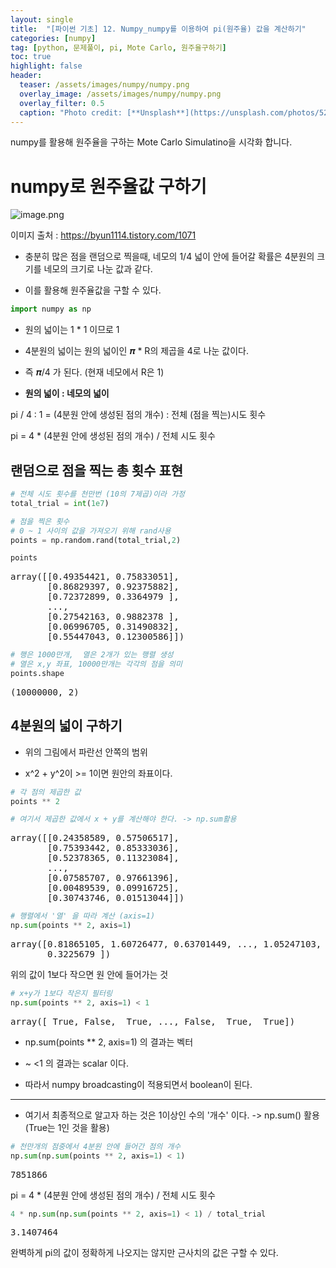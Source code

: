 ```yaml
---
layout: single
title:  "[파이썬 기초] 12. Numpy_numpy를 이용하여 pi(원주율) 값을 계산하기"
categories: [numpy]
tag: [python, 문제풀이, pi, Mote Carlo, 원주율구하기]
toc: true
highlight: false
header:
  teaser: /assets/images/numpy/numpy.png
  overlay_image: /assets/images/numpy/numpy.png
  overlay_filter: 0.5
  caption: "Photo credit: [**Unsplash**](https://unsplash.com/photos/52jRtc2S_VE)"
---
```


numpy를 활용해 원주율을 구하는 Mote Carlo Simulatino을 시각화 합니다.

<head>
  <style>
    table.dataframe {
      white-space: normal;
      width: 100%;
      height: 240px;
      display: block;
      overflow: auto;
      font-family: Arial, sans-serif;
      font-size: 0.9rem;
      line-height: 20px;
      text-align: center;
      border: 0px !important;
    }

    table.dataframe th {
      text-align: center;
      font-weight: bold;
      padding: 8px;
    }

    table.dataframe td {
      text-align: center;
      padding: 8px;
    }

    table.dataframe tr:hover {
      background: #b8d1f3; 
    }

    .output_prompt {
      overflow: auto;
      font-size: 0.9rem;
      line-height: 1.45;
      border-radius: 0.3rem;
      -webkit-overflow-scrolling: touch;
      padding: 0.8rem;
      margin-top: 0;
      margin-bottom: 15px;
      font: 1rem Consolas, "Liberation Mono", Menlo, Courier, monospace;
      color: $code-text-color;
      border: solid 1px $border-color;
      border-radius: 0.3rem;
      word-break: normal;
      white-space: pre;
    }

  .dataframe tbody tr th:only-of-type {
      vertical-align: middle;
  }

  .dataframe tbody tr th {
      vertical-align: top;
  }

  .dataframe thead th {
      text-align: center !important;
      padding: 8px;
  }

  .page__content p {
      margin: 0 0 0px !important;
  }

  .page__content p > strong {
    font-size: 0.8rem !important;
  }

  </style>
</head>


# numpy로 원주율값 구하기



![image.png](attachment:image.png)

이미지 출처 : https://byun1114.tistory.com/1071



- 충분히 많은 점을 랜덤으로 찍을때, 네모의 1/4 넓이 안에 들어갈 확률은 4분원의 크기를 네모의 크기로 나눈 값과 같다.

- 이를 활용해 원주율값을 구할 수 있다.



```python
import numpy as np
```

- 원의 넓이는 1 * 1 이므로 1

- 4분원의 넓이는 원의 넓이인 𝝅 * R의 제곱을 4로 나눈 값이다.

- 즉 𝝅/4 가 된다.  (현재 네모에서 R은 1)


- **원의 넓이 : 네모의 넓이**





pi / 4 : 1 = (4분원 안에 생성된 점의 개수) : 전체 (점을 찍는)시도 횟수


pi = 4 * (4분원 안에 생성된 점의 개수) / 전체 시도 횟수


## 랜덤으로 점을 찍는 총 횟수 표현



```python
# 전체 시도 횟수를 천만번 (10의 7제곱)이라 가정
total_trial = int(1e7)

# 점을 찍은 횟수
# 0 ~ 1 사이의 값을 가져오기 위해 rand사용
points = np.random.rand(total_trial,2)

points
```

<pre>
array([[0.49354421, 0.75833051],
       [0.86829397, 0.92375882],
       [0.72372899, 0.3364979 ],
       ...,
       [0.27542163, 0.9882378 ],
       [0.06996705, 0.31490832],
       [0.55447043, 0.12300586]])
</pre>

```python
# 행은 1000만개,  열은 2개가 있는 행렬 생성
# 열은 x,y 좌표, 10000만개는 각각의 점을 의미
points.shape
```

<pre>
(10000000, 2)
</pre>
## 4분원의 넓이 구하기



- 위의 그림에서 파란선 안쪽의 범위

- x^2 + y^2이 >= 1이면 원안의 좌표이다.



```python
# 각 점의 제곱한 값
points ** 2

# 여기서 제곱한 값에서 x + y를 계산해야 한다. -> np.sum활용 
```

<pre>
array([[0.24358589, 0.57506517],
       [0.75393442, 0.85333036],
       [0.52378365, 0.11323084],
       ...,
       [0.07585707, 0.97661396],
       [0.00489539, 0.09916725],
       [0.30743746, 0.01513044]])
</pre>

```python
# 행렬에서 '열' 을 따라 계산 (axis=1)
np.sum(points ** 2, axis=1)
```

<pre>
array([0.81865105, 1.60726477, 0.63701449, ..., 1.05247103, 0.10406264,
       0.3225679 ])
</pre>
위의 값이 1보다 작으면 원 안에 들어가는 것



```python
# x+y가 1보다 작은지 필터링
np.sum(points ** 2, axis=1) < 1
```

<pre>
array([ True, False,  True, ..., False,  True,  True])
</pre>
- np.sum(points ** 2, axis=1) 의 결과는 벡터

- ~ <1 의 결과는 scalar 이다. 

- 따라서 numpy broadcasting이 적용되면서 boolean이 된다.

---

- 여기서 최종적으로 알고자 하는 것은 1이상인 수의 '개수' 이다. -> np.sum() 활용 (True는 1인 것을 활용)



```python
# 천만개의 점중에서 4분원 안에 들어간 점의 개수
np.sum(np.sum(points ** 2, axis=1) < 1)
```

<pre>
7851866
</pre>
pi = 4 * (4분원 안에 생성된 점의 개수) / 전체 시도 횟수



```python
4 * np.sum(np.sum(points ** 2, axis=1) < 1) / total_trial
```

<pre>
3.1407464
</pre>
완벽하게 pi의 값이 정확하게 나오지는 않지만 근사치의 값은 구할 수 있다.

